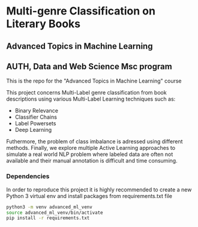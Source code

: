 # Multi-genre Classification on Literary Books
## Advanced Topics in Machine Learning
## AUTH, Data and Web Science Msc program

This is the repo for the "Advanced Topics in Machine Learning" course

This project concerns Multi-Label genre classification from book descriptions using various Multi-Label Learning techniques such as:
- Binary Relevance
- Classifier Chains
- Label Powersets
- Deep Learning

Futhermore, the problem of class imbalance is adressed using different methods.
Finally, we explore multiple Active Learning approaches to simulate a real world NLP problem where labeled data are often not available and their manual annotation is difficult and time consuming.

### Dependencies
In order to reproduce this project it is highly recommended to create a new Python 3 virtual env and install packages from requirements.txt file
```sh
python3 -m venv advanced_ml_venv
source advanced_ml_venv/bin/activate
pip install -r requirements.txt
```
